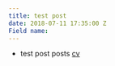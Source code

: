 ```yaml
---
title: test post
date: 2018-07-11 17:35:00 Z
Field name: 
---
```


* test post posts
[cv](http://lib.azfs.com.cn/pdf/cv.pdf)
